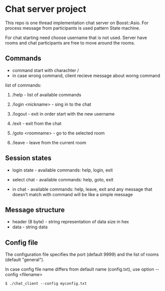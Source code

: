 # Chat server project
This repo is one thread implementation chat server on Boost::Asio. For process message from participants is used pattern State machine.

For chat starting need choose username that is not used. Server have rooms and chat participants are free to move around the rooms.

## Commands

* command start with charachter /
* in case wrong command, client recieve message about worng command

list of commands:

  1. /help - list of available commands
   
  2. /login &lt;nickname&gt; - sing in to the chat
   
  3. /logout - exit in order start with the new username
   
  4. /exit - exit from the chat
   
  5. /goto &lt;roomname&gt; - go to the selected room
   
  6. /leave - leave from the current room
   
## Session states
* login state - available commands: help, login, exit
  
* select chat - available commands: help, goto, exit
  
* in chat - available commands: help, leave, exit and any message that doesn't match with command will be like a simple message

## Message structure

* header (8 byte) - string representation of data size in hex
* data - string data
  
## Config file

The configuration file specifies the port (default 9999) and the list of rooms (default "general").

In case config file name differs from default name (config.txt), use option --config &lt;filename&gt;

```
$ ./chat_client --config myconfig.txt
```
